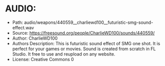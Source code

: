 # AUDIO:
- Path: audio/weapons/440559__charliewd100__futuristic-smg-sound-effect.wav
- Source: https://freesound.org/people/CharlieWD100/sounds/440559/
- Author: CharlieWD100
- Authors Description: This is futuristic sound effect of SMG one shot. It is perfect for your games or movies. Sound is created from scratch in FL Studio. It free to use and reupload on any website.
- License: Creative Commons 0
